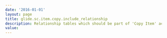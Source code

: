 ```yaml
---
date: '2016-01-01'
layout: page
title: glide.sc.item.copy.include_relationship
description: Relationship tables which should be part of 'Copy Item' action. Table Name should be comma separated.
value:  
---
```

